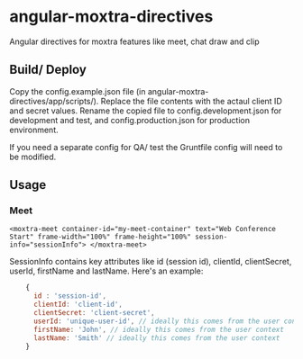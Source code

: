 angular-moxtra-directives
=========================

Angular directives for moxtra features like meet, chat draw and clip

## Build/ Deploy
Copy the config.example.json file (in angular-moxtra-directives/app/scripts/). Replace the file contents with the actaul client ID and secret values. Rename the copied file to config.development.json for development and test, and config.production.json for production environment.

If you need a separate config for QA/ test the Gruntfile config will need to be modified.

## Usage
### Meet
`<moxtra-meet container-id="my-meet-container" text="Web Conference Start" frame-width="100%" frame-height="100%" session-info="sessionInfo"> </moxtra-meet>`

SessionInfo contains key attributes like id (session id), clientId, clientSecret, userId, firstName and lastName. Here's an example:
```javascript
    {
      id : 'session-id',
      clientId: 'client-id',
      clientSecret: 'client-secret',
      userId: 'unique-user-id', // ideally this comes from the user context
      firstName: 'John', // ideally this comes from the user context
      lastName: 'Smith' // ideally this comes from the user context
    }
